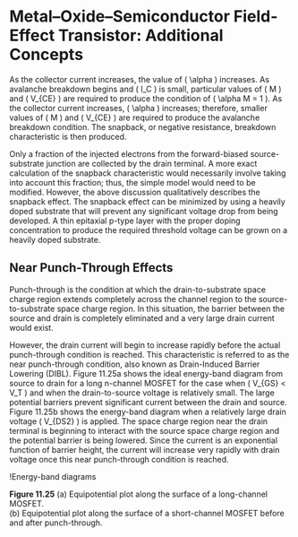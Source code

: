 # Metal–Oxide–Semiconductor Field-Effect Transistor: Additional Concepts

As the collector current increases, the value of \( \alpha \) increases. As avalanche breakdown begins and \( I_C \) is small, particular values of \( M \) and \( V_{CE} \) are required to produce the condition of \( \alpha M = 1 \). As the collector current increases, \( \alpha \) increases; therefore, smaller values of \( M \) and \( V_{CE} \) are required to produce the avalanche breakdown condition. The snapback, or negative resistance, breakdown characteristic is then produced.

Only a fraction of the injected electrons from the forward-biased source-substrate junction are collected by the drain terminal. A more exact calculation of the snapback characteristic would necessarily involve taking into account this fraction; thus, the simple model would need to be modified. However, the above discussion qualitatively describes the snapback effect. The snapback effect can be minimized by using a heavily doped substrate that will prevent any significant voltage drop from being developed. A thin epitaxial p-type layer with the proper doping concentration to produce the required threshold voltage can be grown on a heavily doped substrate.

## Near Punch-Through Effects

Punch-through is the condition at which the drain-to-substrate space charge region extends completely across the channel region to the source-to-substrate space charge region. In this situation, the barrier between the source and drain is completely eliminated and a very large drain current would exist.

However, the drain current will begin to increase rapidly before the actual punch-through condition is reached. This characteristic is referred to as the near punch-through condition, also known as Drain-Induced Barrier Lowering (DIBL). Figure 11.25a shows the ideal energy-band diagram from source to drain for a long n-channel MOSFET for the case when \( V_{GS} < V_T \) and when the drain-to-source voltage is relatively small. The large potential barriers prevent significant current between the drain and source. Figure 11.25b shows the energy-band diagram when a relatively large drain voltage \( V_{DS2} \) is applied. The space charge region near the drain terminal is beginning to interact with the source space charge region and the potential barrier is being lowered. Since the current is an exponential function of barrier height, the current will increase very rapidly with drain voltage once this near punch-through condition is reached.

!Energy-band diagrams

**Figure 11.25** (a) Equipotential plot along the surface of a long-channel MOSFET.  
(b) Equipotential plot along the surface of a short-channel MOSFET before and after punch-through.